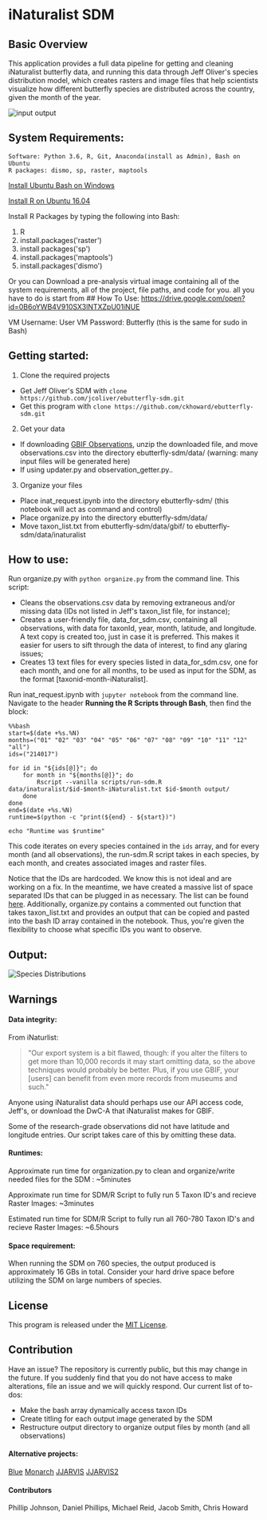 # iNaturalist SDM

## Basic Overview

This application provides a full data pipeline for getting and cleaning iNaturalist butterfly data, and running this data through Jeff Oliver's species distribution model, which creates rasters and image files that help scientists visualize how different butterfly species are distributed across the country, given the month of the year.

![input output](https://github.com/ckhoward/iNat-SDM/blob/master/imgs/inputoutput.jpg?raw=true "Input to output")

## System Requirements:
    Software: Python 3.6, R, Git, Anaconda(install as Admin), Bash on Ubuntu
    R packages: dismo, sp, raster, maptools

[Install Ubuntu Bash on Windows](https://msdn.microsoft.com/en-us/commandline/wsl/install-win10)

[Install R on Ubuntu 16.04](https://www.digitalocean.com/community/tutorials/how-to-install-r-on-ubuntu-16-04-2)

Install R Packages by typing the following into Bash:
1. R
2. install.packages('raster')
3. install packages('sp')
4. install.packages('maptools')
5. install.packages('dismo')
    

Or you can Download a pre-analysis virtual image containing all of the system requirements, all of the project, file paths, and code for you. all you have to do is start from ## How To Use:      https://drive.google.com/open?id=0B6oYWB4V910SX3lNTXZpU01iNUE

VM Username: User
VM Password: Butterfly (this is the same for sudo in Bash)

## Getting started:

1. Clone the required projects
 * Get Jeff Oliver's SDM with ```clone https://github.com/jcoliver/ebutterfly-sdm.git```
 * Get this program with ```clone https://github.com/ckhoward/ebutterfly-sdm.git```

2. Get your data
 * If downloading [GBIF Observations](http://www.inaturalist.org/observations/gbif-observations-dwca.zip), unzip the downloaded file, and move observations.csv into the directory ebutterfly-sdm/data/ (warning: many input files will be generated here)
 * If using updater.py and observation_getter.py..

3. Organize your files
 * Place inat_request.ipynb into the directory ebutterfly-sdm/ (this notebook will act as command and control)
 * Place organize.py into the directory ebutterfly-sdm/data/
 * Move taxon_list.txt from ebutterfly-sdm/data/gbif/ to ebutterfly-sdm/data/inaturalist


## How to use:
Run organize.py with ```python organize.py``` from the command line. This script:
 * Cleans the observations.csv data by removing extraneous and/or missing data (IDs not listed in Jeff's taxon_list file, for instance);
 * Creates a user-friendly file, data_for_sdm.csv, containing all observations, with data for taxonId, year, month, latitude, and longitude. A text copy is created too, just in case it is preferred. This makes it easier for users to sift through the data of interest, to find any glaring issues;
 * Creates 13 text files for every species listed in data_for_sdm.csv, one for each month, and one for all months, to be used as input for the SDM, as the format [taxonid-month-iNaturalist].

Run inat_request.ipynb with ```jupyter notebook``` from the command line.
Navigate to the header **Running the R Scripts through Bash**, then find the block:


    %%bash
    start=$(date +%s.%N)
    months=("01" "02" "03" "04" "05" "06" "07" "08" "09" "10" "11" "12" "all")
    ids=("214017")

    for id in "${ids[@]}"; do
        for month in "${months[@]}"; do
            Rscript --vanilla scripts/run-sdm.R data/inaturalist/$id-$month-iNaturalist.txt $id-$month output/
        done
    done
    end=$(date +%s.%N)    
    runtime=$(python -c "print(${end} - ${start})")

    echo "Runtime was $runtime"

This code iterates on every species contained in the ```ids``` array, and for every month (and all observations), the run-sdm.R script takes in each species, by each month, and creates associated images and raster files.

Notice that the IDs are hardcoded. We know this is not ideal and are working on a fix. In the meantime, we have created a massive list of space separated IDs that can be plugged in as necessary. The list can be found [here](https://pastebin.com/sYdqyXqL). Additionally, organize.py contains a commented out function that takes taxon_list.txt and provides an output that can be copied and pasted into the bash ID array contained in the notebook. Thus, you're given the flexibility to choose what specific IDs you want to observe.

## Output:

![Species Distributions](https://github.com/ckhoward/iNat-SDM/blob/master/imgs/species.png?raw=true "October, November, December, All")



## Warnings

#### Data integrity:

From iNaturlist:
> "Our export system is a bit flawed, though: if you alter the filters to get more than 10,000 records
it may start omitting data, so the above techniques would probably be better. Plus, if you use GBIF,
your [users] can benefit from even more records from museums and such."

Anyone using iNaturalist data should perhaps use our API access code, Jeff's, or download the DwC-A that iNaturalist makes for GBIF.

Some of the research-grade observations did not have latitude and longitude entries. Our script takes care of this by omitting these data.

#### Runtimes:

Approximate run time for organization.py to clean and organize/write needed files for the SDM : ~5minutes

Approximate run time for SDM/R Script to fully run 5 Taxon ID's and recieve Raster Images: ~3minutes

Estimated run time for SDM/R Script to fully run all 760-780 Taxon ID's and recieve Raster Images: ~6.5hours


#### Space requirement:

When running the SDM on 760 species, the output produced is approximately 16 GBs in total. Consider your hard drive space before utilizing the SDM on large numbers of species.


## License

This program is released under the [MIT License](https://opensource.org/licenses/MIT).

## Contribution

Have an issue? The repository is currently public, but this may change in the future. If you suddenly find that you do not have access to make alterations, file an issue and we will quickly respond. Our current list of to-dos:
 * Make the bash array dynamically access taxon IDs
 * Create titling for each output image generated by the SDM
 * Restructure output directory to organize output files by month (and all observations)

#### Alternative projects:

[Blue](https://github.com/Dtruong77/ua-acic-2017-midterm)
[Monarch](https://github.com/jetjr/HPC-inaturalist-sdm)
[JJARVIS](https://github.com/Sithyphus/Acic2017)
[JJARVIS2](https://github.com/jhanson3/ista-422-midterm) 
 
#### Contributors

Phillip Johnson, Daniel Phillips, Michael Reid, Jacob Smith, Chris Howard
